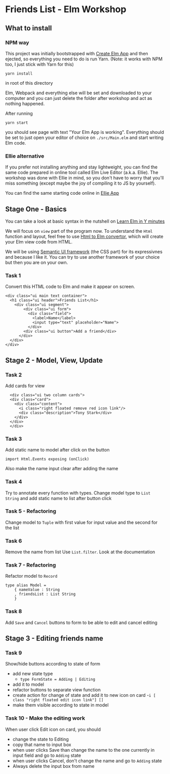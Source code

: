 # Friends List - Elm Workshop

## What to install

### NPM way
This project was initially bootstrapped with [Create Elm App](https://github.com/halfzebra/create-elm-app) and then ejected, so everything you need to do is run Yarn. (Note: it works with NPM too, I just stick with Yarn for this)

```
yarn install 
```
in root of this directory

Elm, Webpack and everything else will be set and downloaded to your computer and you can just delete the folder after workshop and act as nothing happened.

After running 
```
yarn start
```

you should see page with text "Your Elm App is working". Everything should be set to just open your editor of choice on `./src/Main.elm` and start writing Elm code.

### Ellie alternative
If you prefer not installing anything and stay lightweight, you can find the same code prepared in online tool called Elm Live Editor (a.k.a. Ellie). The workshop was done with Ellie in mind, so you don't have to worry that you'll miss something (except maybe the joy of compiling it to JS by yourself).

You can find the same starting code online in [Ellie App](https://ellie-app.com/96VJmBWw6a1/1)

## Stage One - Basics

You can take a look at basic syntax in the nutshell on [Learn Elm in Y minutes](https://learnxinyminutes.com/docs/elm/)

We will focus on `view` part of the program now. To understand the `Html` function and layout, feel free to use 
[Html to Elm convertor](http://mbylstra.github.io/html-to-elm/), which will create your Elm view code from HTML.

We will be using [Semantic UI framework](https://semantic-ui.com/introduction/getting-started.html) (the CSS part) for its expressivnes and because I like it. You can try to use another framework of your choice but then you are on your own.

### Task 1
Convert this HTML code to Elm and make it appear on screen.

```
<div class="ui main text container">
  <h1 class="ui header">Friends List</h1>
    <div class="ui segment">
	    <div class="ui form">
  		  <div class="field">
      		<label>Name</label>
      		<input type="text" placeholder="Name">
  		  </div>
  		<div class="ui button">Add a friend</div>
	  </div>
  </div>
</div>
```

## Stage 2 - Model, View, Update


### Task 2
Add cards for view
```
  <div class="ui two column cards">
  <div class="card">
    <div class="content">
      <i class="right floated remove red icon link"/>
      <div class="description">Tony Stark</div>
    </div>
  </div>
  </div>
```

### Task 3
Add static name to model after click on the button

```
import Html.Events exposing (onClick)
```

Also make the name input clear after adding the name

### Task 4
Try to annotate every function with types.
Change model type to `List String` and add static name to list after button click

### Task 5 - Refactoring
Change model to `Tuple` with first value for input value and the second for the list

### Task 6
Remove the name from list
Use `List.filter`. Look at the documentation

### Task 7 - Refactoring
Refactor model to `Record`
```
type alias Model =
    { nameValue : String
    , friendsList : List String
    }
```

### Task 8
Add `Save` and `Cancel` buttons to form to be able to edit and cancel editing

## Stage 3 - Editing friends name
### Task 9

Show/hide buttons according to state of form
- add new state type
    - `type FormState = Adding | Editing`
- add it to model
- refactor buttons to separate view function
- create action for change of state and add it to new icon on card
    -`i [ class "right floated edit icon link"] []`
- make them visible according to state in model 

### Task 10 - Make the editing work
When user click Edit icon on card, you should 
- change the state to Editing
- copy that name to input box
- when user clicks Save than change the name to the one currently in input field and go to `Adding` state
- when user clicks Cancel, don't change the name and go to `Adding` state
- Always delete the input box from name